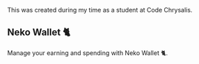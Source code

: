 This was created during my time as a student at Code Chrysalis.

## Neko Wallet 🐈

Manage your earning and spending with Neko Wallet 🐈.



